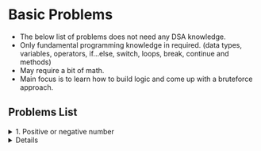 # Basic Problems
- The below list of problems does not need any DSA knowledge.
- Only fundamental programming knowledge in required. (data types, variables, operators, if...else, switch, loops, break, continue and methods)
- May require a bit of math.
- Main focus is to learn how to build logic and come up with a bruteforce approach.

## Problems List
<details>
  
  <summary>1. Positive or negative number</summary>
  
  **Problem statement:** Given an integer number as input, the objective is to write a program to check if the given number is positive or negative or zero.
  
  **Test cases**
  ```
  Input: 12
  Output: Positive

  Input: -76
  Output: Negative

  Input: 0
  Output: Zero
  ```
  
  **Solution**
  ```java
import java.util.Scanner;

public class Main {

	public static void main(String[] args) {
		Scanner scan = new Scanner(System.in);

		int num = scan.nextInt();

		if(num > 0) {
			System.out.println("Positive");
		} else if(num < 0) {
			System.out.println("Negative");
		} else {
			System.out.println("Zero");
		}

		scan.close();
	}
}
```
                      
</details>
	
<details>
	
	<summary>**2. Even or odd number** </summary>
	
	**Problem statement:** Given an integer number as input, the objective is the write a program to check whether the input number is even or odd.
	
	**Test cases:**
	```
Input: 11
Output: Odd

Input: -62
Output: Even

Input: 0
Output: Even
```
	**Solution:**
	```java
import java.util.Scanner;

public class Main {

	public static void main(String[] args) {
		Scanner scan = new Scanner(System.in);

		int num = scan.nextInt();

		if(num % 2 == 0) {
			System.out.println("Even");
		} else {
			System.out.println("Odd");
		}

		scan.close();
	}
}
```
	
</details>
